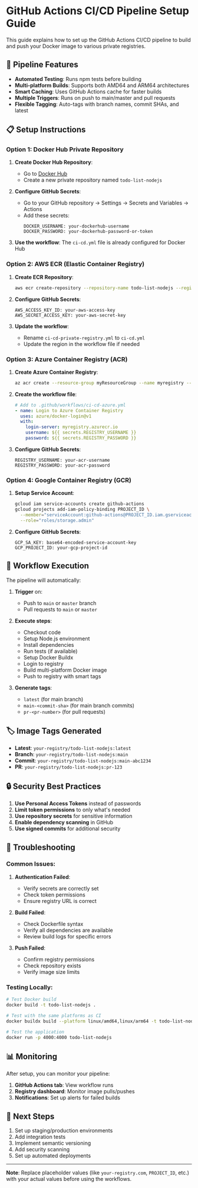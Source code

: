 # GitHub Actions CI/CD Pipeline Setup Guide

This guide explains how to set up the GitHub Actions CI/CD pipeline to build and push your Docker image to various private registries.

## 🔧 Pipeline Features

- **Automated Testing**: Runs npm tests before building
- **Multi-platform Builds**: Supports both AMD64 and ARM64 architectures  
- **Smart Caching**: Uses GitHub Actions cache for faster builds
- **Multiple Triggers**: Runs on push to main/master and pull requests
- **Flexible Tagging**: Auto-tags with branch names, commit SHAs, and latest

## 📋 Setup Instructions

### Option 1: Docker Hub Private Repository

1. **Create Docker Hub Repository**:
   - Go to [Docker Hub](https://hub.docker.com)
   - Create a new private repository named `todo-list-nodejs`

2. **Configure GitHub Secrets**:
   - Go to your GitHub repository → Settings → Secrets and Variables → Actions
   - Add these secrets:
     ```
     DOCKER_USERNAME: your-dockerhub-username
     DOCKER_PASSWORD: your-dockerhub-password-or-token
     ```

3. **Use the workflow**: The `ci-cd.yml` file is already configured for Docker Hub

### Option 2: AWS ECR (Elastic Container Registry)

1. **Create ECR Repository**:
   ```bash
   aws ecr create-repository --repository-name todo-list-nodejs --region us-east-1
   ```

2. **Configure GitHub Secrets**:
   ```
   AWS_ACCESS_KEY_ID: your-aws-access-key
   AWS_SECRET_ACCESS_KEY: your-aws-secret-key
   ```

3. **Update the workflow**:
   - Rename `ci-cd-private-registry.yml` to `ci-cd.yml`
   - Update the region in the workflow file if needed

### Option 3: Azure Container Registry (ACR)

1. **Create Azure Container Registry**:
   ```bash
   az acr create --resource-group myResourceGroup --name myregistry --sku Basic
   ```

2. **Create the workflow file**:
   ```yaml
   # Add to .github/workflows/ci-cd-azure.yml
   - name: Login to Azure Container Registry
     uses: azure/docker-login@v1
     with:
       login-server: myregistry.azurecr.io
       username: ${{ secrets.REGISTRY_USERNAME }}
       password: ${{ secrets.REGISTRY_PASSWORD }}
   ```

3. **Configure GitHub Secrets**:
   ```
   REGISTRY_USERNAME: your-acr-username
   REGISTRY_PASSWORD: your-acr-password
   ```

### Option 4: Google Container Registry (GCR)

1. **Setup Service Account**:
   ```bash
   gcloud iam service-accounts create github-actions
   gcloud projects add-iam-policy-binding PROJECT_ID \
     --member="serviceAccount:github-actions@PROJECT_ID.iam.gserviceaccount.com" \
     --role="roles/storage.admin"
   ```

2. **Configure GitHub Secrets**:
   ```
   GCP_SA_KEY: base64-encoded-service-account-key
   GCP_PROJECT_ID: your-gcp-project-id
   ```

## 🚀 Workflow Execution

The pipeline will automatically:

1. **Trigger** on:
   - Push to `main` or `master` branch
   - Pull requests to `main` or `master`

2. **Execute steps**:
   - Checkout code
   - Setup Node.js environment
   - Install dependencies
   - Run tests (if available)
   - Setup Docker Buildx
   - Login to registry
   - Build multi-platform Docker image
   - Push to registry with smart tags

3. **Generate tags**:
   - `latest` (for main branch)
   - `main-<commit-sha>` (for main branch commits)
   - `pr-<pr-number>` (for pull requests)

## 🏷️ Image Tags Generated

- **Latest**: `your-registry/todo-list-nodejs:latest`
- **Branch**: `your-registry/todo-list-nodejs:main`
- **Commit**: `your-registry/todo-list-nodejs:main-abc1234`
- **PR**: `your-registry/todo-list-nodejs:pr-123`

## 🔒 Security Best Practices

1. **Use Personal Access Tokens** instead of passwords
2. **Limit token permissions** to only what's needed
3. **Use repository secrets** for sensitive information
4. **Enable dependency scanning** in GitHub
5. **Use signed commits** for additional security

## 🐛 Troubleshooting

### Common Issues:

1. **Authentication Failed**:
   - Verify secrets are correctly set
   - Check token permissions
   - Ensure registry URL is correct

2. **Build Failed**:
   - Check Dockerfile syntax
   - Verify all dependencies are available
   - Review build logs for specific errors

3. **Push Failed**:
   - Confirm registry permissions
   - Check repository exists
   - Verify image size limits

### Testing Locally:

```bash
# Test Docker build
docker build -t todo-list-nodejs .

# Test with the same platforms as CI
docker buildx build --platform linux/amd64,linux/arm64 -t todo-list-nodejs .

# Test the application
docker run -p 4000:4000 todo-list-nodejs
```

## 📊 Monitoring

After setup, you can monitor your pipeline:

1. **GitHub Actions tab**: View workflow runs
2. **Registry dashboard**: Monitor image pulls/pushes  
3. **Notifications**: Set up alerts for failed builds

## 🔄 Next Steps

1. Set up staging/production environments
2. Add integration tests
3. Implement semantic versioning
4. Add security scanning
5. Set up automated deployments

---

**Note**: Replace placeholder values (like `your-registry.com`, `PROJECT_ID`, etc.) with your actual values before using the workflows.
